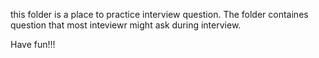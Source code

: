 this folder is a place to practice interview question. The folder containes question that most inteviewr might ask during interview.

Have fun!!!
